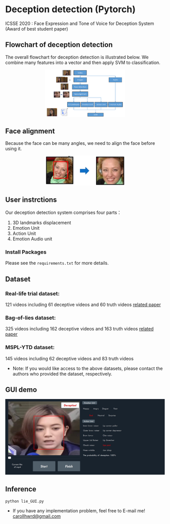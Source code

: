 # Deception detection (Pytorch)
ICSSE 2020 : Face Expression and Tone of Voice for Deception System (Award of best student paper)

## Flowchart of deception detection
The overall flowchart for deception detection is illustrated below. We combine many features into a vector and then apply SVM to classification.
<p align="center">
 <img src="https://github.com/come880412/Deception_detection/blob/main/img/Flowchart%20.png" width=50% height=50%>
</p>

## Face alignment
Because the face can be many angles, we need to align the face before using it.
<p align="center">
 <img src="https://github.com/come880412/Deception_detection/blob/main/img/face%20alignment.png" width=50% height=50%>
</p>

## User instrctions
Our deception detection system comprises four parts：
1. 3D landmarks displacement
2. Emotion Unit
3. Action Unit
4. Emotion Audio unit

### Install Packages
Please see the ```requirements.txt``` for more details.

## Dataset
### Real-life trial dataset:
121 videos including 61 deceptive videos and 60 truth videos [related paper](https://web.eecs.umich.edu/~zmohamed/PDFs/Trial.ICMI.pdf)
### Bag-of-lies dataset:
325 videos including 162 deceptive videos and 163 truth videos [related paper](https://openaccess.thecvf.com/content_CVPRW_2019/papers/CV-COPS/Gupta_Bag-Of-Lies_A_Multimodal_Dataset_for_Deception_Detection_CVPRW_2019_paper.pdf)
### MSPL-YTD dataset:
145 videos including 62 deceptive videos and 83 truth videos

- Note: If you would like access to the above datasets, please contact the authors who provided the dataset, respectively.
## GUI demo
![image](https://github.com/come880412/Deception_detection/blob/main/img/Demo.png)
## Inference
```python=
python lie_GUI.py
```
- If you have any implementation problem, feel free to E-mail me! carollhwrd@gmail.com
